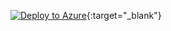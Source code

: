 [![Deploy to Azure](https://aka.ms/deploytoazurebutton)](https://portal.azure.com/#create/Microsoft.Template/uri/https%3A%2F%2Fraw.githubusercontent.com%2Fflorianlenz96%2Fglobal-ebon%2Frefs%2Fheads%2Fmain%2Finfra%2Fazuredeploy.json){:target="_blank"}
